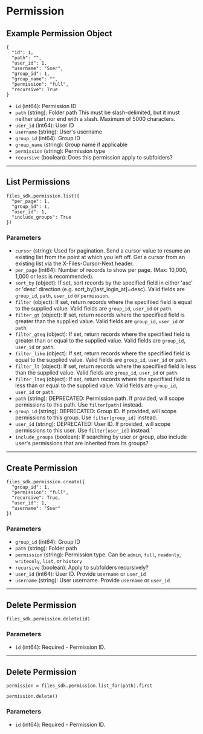 # Permission

## Example Permission Object

```
{
  "id": 1,
  "path": "",
  "user_id": 1,
  "username": "Sser",
  "group_id": 1,
  "group_name": "",
  "permission": "full",
  "recursive": True
}
```

* `id` (int64): Permission ID
* `path` (string): Folder path This must be slash-delimited, but it must neither start nor end with a slash. Maximum of 5000 characters.
* `user_id` (int64): User ID
* `username` (string): User's username
* `group_id` (int64): Group ID
* `group_name` (string): Group name if applicable
* `permission` (string): Permission type
* `recursive` (boolean): Does this permission apply to subfolders?


---

## List Permissions

```
files_sdk.permission.list({
  "per_page": 1,
  "group_id": 1,
  "user_id": 1,
  "include_groups": True
})
```

### Parameters

* `cursor` (string): Used for pagination.  Send a cursor value to resume an existing list from the point at which you left off.  Get a cursor from an existing list via the X-Files-Cursor-Next header.
* `per_page` (int64): Number of records to show per page.  (Max: 10,000, 1,000 or less is recommended).
* `sort_by` (object): If set, sort records by the specified field in either 'asc' or 'desc' direction (e.g. sort_by[last_login_at]=desc). Valid fields are `group_id`, `path`, `user_id` or `permission`.
* `filter` (object): If set, return records where the specifiied field is equal to the supplied value. Valid fields are `group_id`, `user_id` or `path`.
* `filter_gt` (object): If set, return records where the specifiied field is greater than the supplied value. Valid fields are `group_id`, `user_id` or `path`.
* `filter_gteq` (object): If set, return records where the specifiied field is greater than or equal to the supplied value. Valid fields are `group_id`, `user_id` or `path`.
* `filter_like` (object): If set, return records where the specifiied field is equal to the supplied value. Valid fields are `group_id`, `user_id` or `path`.
* `filter_lt` (object): If set, return records where the specifiied field is less than the supplied value. Valid fields are `group_id`, `user_id` or `path`.
* `filter_lteq` (object): If set, return records where the specifiied field is less than or equal to the supplied value. Valid fields are `group_id`, `user_id` or `path`.
* `path` (string): DEPRECATED: Permission path.  If provided, will scope permissions to this path. Use `filter[path]` instead.
* `group_id` (string): DEPRECATED: Group ID.  If provided, will scope permissions to this group. Use `filter[group_id]` instead.`
* `user_id` (string): DEPRECATED: User ID.  If provided, will scope permissions to this user. Use `filter[user_id]` instead.`
* `include_groups` (boolean): If searching by user or group, also include user's permissions that are inherited from its groups?


---

## Create Permission

```
files_sdk.permission.create({
  "group_id": 1,
  "permission": "full",
  "recursive": True,
  "user_id": 1,
  "username": "Sser"
})
```

### Parameters

* `group_id` (int64): Group ID
* `path` (string): Folder path
* `permission` (string):  Permission type.  Can be `admin`, `full`, `readonly`, `writeonly`, `list`, or `history`
* `recursive` (boolean): Apply to subfolders recursively?
* `user_id` (int64): User ID.  Provide `username` or `user_id`
* `username` (string): User username.  Provide `username` or `user_id`


---

## Delete Permission

```
files_sdk.permission.delete(id)
```

### Parameters

* `id` (int64): Required - Permission ID.


---

## Delete Permission

```
permission = files_sdk.permission.list_for(path).first

permission.delete()
```

### Parameters

* `id` (int64): Required - Permission ID.

